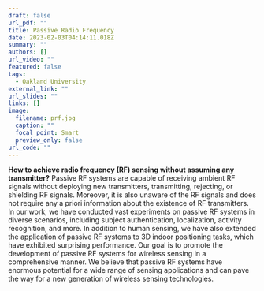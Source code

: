 ```yaml
---
draft: false
url_pdf: ""
title: Passive Radio Frequency
date: 2023-02-03T04:14:11.018Z
summary: ""
authors: []
url_video: ""
featured: false
tags:
  - Oakland University
external_link: ""
url_slides: ""
links: []
image:
  filename: prf.jpg
  caption: ""
  focal_point: Smart
  preview_only: false
url_code: ""
---
```

**How to achieve radio frequency (RF) sensing without assuming any transmitter?** Passive RF systems are capable of receiving ambient RF signals without deploying new transmitters, transmitting, rejecting, or shielding RF signals. Moreover, it is also unaware of the RF signals and does not require any a priori information about the existence of RF transmitters. In our work, we have conducted vast experiments on passive RF systems in diverse scenarios, including subject authentication, localization, activity recognition, and more. In addition to human sensing, we have also extended the application of passive RF systems to 3D indoor positioning tasks, which have exhibited surprising performance. Our goal is to promote the development of passive RF systems for wireless sensing in a comprehensive manner. We believe that passive RF systems have enormous potential for a wide range of sensing applications and can pave the way for a new generation of wireless sensing technologies.